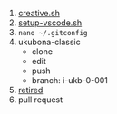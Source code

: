 1. [creative.sh](https://raw.githubusercontent.com/abikesa/creative-destruction/refs/heads/main/creative.sh)
2. [setup-vscode.sh](https://raw.githubusercontent.com/abikesa/creative-destruction/refs/heads/main/setup-vscode.sh)
3. `nano ~/.gitconfig`
4. ukubona-classic
   - clone
   - edit
   - push
   - branch: i-ukb-0-001
5. [retired](https://ukubona-llc.github.io/vscode/)
6. pull request
